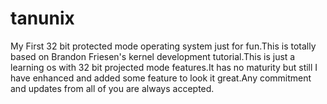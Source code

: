 tanunix
=======

My First 32 bit protected mode operating system just for fun.This is totally based on Brandon Friesen's kernel development tutorial.This is  just a learning os with 32 bit projected mode features.It has no maturity but still I have enhanced and added some feature to look it great.Any commitment and updates from all of you are always accepted. 
